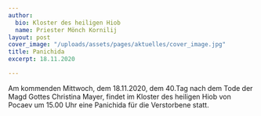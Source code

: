 ```yaml
---
author:
  bio: Kloster des heiligen Hiob
  name: Priester Mönch Kornilij
layout: post
cover_image: "/uploads/assets/pages/aktuelles/cover_image.jpg"
title: Panichida
excerpt: 18.11.2020

---
```

Am kommenden Mittwoch, dem 18.11.2020, dem 40.Tag nach dem Tode der Magd Gottes Christina Mayer, findet im Kloster des heiligen Hiob von Pocaev um 15.00 Uhr eine Panichida für die Verstorbene statt.